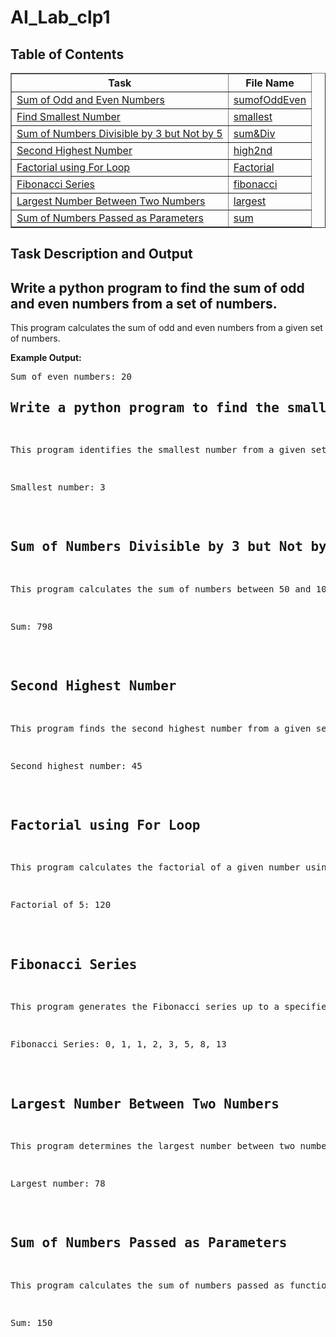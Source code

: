 <h1 style="text-align=center"> AI_Lab_clp1 </h1>
<h2>Table of Contents</h2>
    <table border="1" align="center">
        <tr>
            <th>Task</th>
            <th>File Name</th>
        </tr>
        <tr>
            <td><a href="#odd-even">Sum of Odd and Even Numbers</a></td>
            <td><a href="sumofOddEven.py">sumofOddEven</a></td>
        </tr>
        <tr>
            <td><a href="#smallest-number">Find Smallest Number</a></td>
            <td><a href="smallest.py">smallest</a></td>
        </tr>
        <tr>
            <td><a href="#sum-divisible">Sum of Numbers Divisible by 3 but Not by 5</a></td>
            <td><a href="sum&Div.py">sum&Div</a></td>
        </tr>
        <tr>
            <td><a href="#second-highest">Second Highest Number</a></td>
            <td><a href="high2nd.py">high2nd</a></td>
        </tr>
        <tr>
            <td><a href="#factorial">Factorial using For Loop</a></td>
            <td><a href="factorial.py">Factorial</a></td>
        </tr>
        <tr>
            <td><a href="#fibonacci">Fibonacci Series</a></td>
            <td><a href="fibonacci.py">fibonacci</a></td>
        </tr>
        <tr>
            <td><a href="#largest-number">Largest Number Between Two Numbers</a></td>
            <td><a href="largest.py">largest</a></td>
        </tr>
        <tr>
            <td><a href="#sum-parameters">Sum of Numbers Passed as Parameters</a></td>
            <td><a href="sum.py">sum</a></td>
        </tr>
    </table>
<h2>Task Description and Output </h2>    
<h2 id="odd-even">Write a python program to find the sum of odd and even numbers from a set of numbers.</h2>
<p>This program calculates the sum of odd and even numbers from a given set of numbers.</p>
<p><strong>Example Output:</strong></p>
<pre>Sum of even numbers: 20
<h2 id="smallest-number">Write a python program to find the smallest number from a set of numbers.</h2>
<p>This program identifies the smallest number from a given set of numbers.</p>
<pre>Smallest number: 3</pre>

<h2 id="sum-divisible">Sum of Numbers Divisible by 3 but Not by 5</h2>
<p>This program calculates the sum of numbers between 50 and 100 that are divisible by 3 but not by 5.</p>
<pre>Sum: 798</pre>

<h2 id="second-highest">Second Highest Number</h2>
<p>This program finds the second highest number from a given set of numbers.</p>
<pre>Second highest number: 45</pre>

<h2 id="factorial">Factorial using For Loop</h2>
<p>This program calculates the factorial of a given number using a for loop.</p>
<pre>Factorial of 5: 120</pre>

<h2 id="fibonacci">Fibonacci Series</h2>
<p>This program generates the Fibonacci series up to a specified number of terms.</p>
<pre>Fibonacci Series: 0, 1, 1, 2, 3, 5, 8, 13</pre>

<h2 id="largest-number">Largest Number Between Two Numbers</h2>
<p>This program determines the largest number between two numbers using a function.</p>
<pre>Largest number: 78</pre>

<h2 id="sum-parameters">Sum of Numbers Passed as Parameters</h2>
<p>This program calculates the sum of numbers passed as function parameters.</p>
<pre>Sum: 150</pre>
